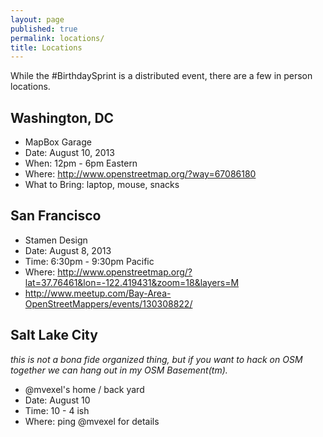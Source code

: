 ```yaml
---
layout: page
published: true
permalink: locations/
title: Locations
---
```


While the #BirthdaySprint is a distributed event, there are a few in person locations. 


## Washington, DC

* MapBox Garage
* Date: August 10, 2013
* When: 12pm - 6pm Eastern
* Where: http://www.openstreetmap.org/?way=67086180
* What to Bring: laptop, mouse, snacks

## San Francisco

* Stamen Design
* Date: August 8, 2013
* Time: 6:30pm - 9:30pm Pacific
* Where: http://www.openstreetmap.org/?lat=37.76461&lon=-122.419431&zoom=18&layers=M
* http://www.meetup.com/Bay-Area-OpenStreetMappers/events/130308822/

## Salt Lake City

_this is not a bona fide organized thing, but if you want to hack on OSM together we can hang out in my OSM Basement(tm)._

* @mvexel's home / back yard
* Date: August 10
* Time: 10 - 4 ish
* Where: ping @mvexel for details
